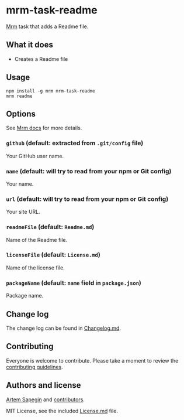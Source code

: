 # mrm-task-readme

[Mrm](https://github.com/sapegin/mrm) task that adds a Readme file.

## What it does

* Creates a Readme file

## Usage

```
npm install -g mrm mrm-task-readme
mrm readme
```

## Options

See [Mrm docs](https://github.com/sapegin/mrm#usage) for more details.

### `github` (default: extracted from `.git/config` file)

Your GitHub user name.

### `name` (default: will try to read from your npm or Git config)

Your name.

### `url` (default: will try to read from your npm or Git config)

Your site URL.

### `readmeFile` (default: `Readme.md`)

Name of the Readme file.

### `licenseFile` (default: `License.md`)

Name of the license file.

### `packageName` (default: `name` field in `package.json`)

Package name.

## Change log

The change log can be found in [Changelog.md](Changelog.md).

## Contributing

Everyone is welcome to contribute. Please take a moment to review the [contributing guidelines](../../Contributing.md).

## Authors and license

[Artem Sapegin](http://sapegin.me) and [contributors](https://github.com/sapegin/mrm-tasks/graphs/contributors).

MIT License, see the included [License.md](License.md) file.
